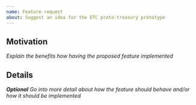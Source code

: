 ```yaml
---
name: Feature request
about: Suggest an idea for the ETC proto-treasury prototype
---
```


## Motivation

_Explain the benefits how having the proposed feature implemented_

## Details

_**Optional** Go into more detail about how the feature should behave and/or how it should be implemented_
